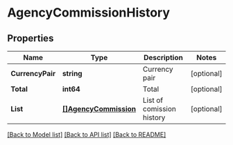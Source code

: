 # AgencyCommissionHistory

## Properties

Name | Type | Description | Notes
------------ | ------------- | ------------- | -------------
**CurrencyPair** | **string** | Currency pair | [optional] 
**Total** | **int64** | Total | [optional] 
**List** | [**[]AgencyCommission**](AgencyCommission.md) | List of comission history | [optional] 

[[Back to Model list]](../README.md#documentation-for-models) [[Back to API list]](../README.md#documentation-for-api-endpoints) [[Back to README]](../README.md)



